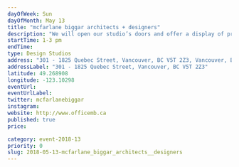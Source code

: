 ```yaml
---
dayOfWeek: Sun
dayOfMonth: May 13
title: "mcfarlane biggar architects + designers"
description: "We will open our studio’s doors and offer a display of previous and current projects to showcase our design process, along with some icy sweet treats from our Earnest neighbours."
startTime: 1-3 pm
endTime: 
type: Design Studios
address: "301 - 1825 Quebec Street, Vancouver, BC V5T 2Z3, Vancouver, BC, Canada"
addressLabel: "301 - 1825 Quebec Street, Vancouver, BC V5T 2Z3"
latitude: 49.268908
longitude: -123.10298
eventUrl: 
eventUrlLabel: 
twitter: mcfarlanebiggar
instagram: 
website: http://www.officemb.ca
published: true
price: 

category: event-2018-13
priority: 0
slug: 2018-05-13-mcfarlane_biggar_architects__designers
---
```

